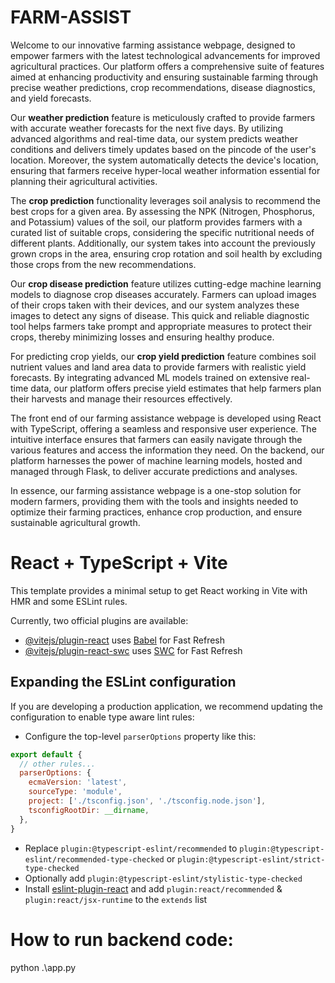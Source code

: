 # FARM-ASSIST

Welcome to our innovative farming assistance webpage, designed to empower farmers with the latest technological advancements for improved agricultural practices. Our platform offers a comprehensive suite of features aimed at enhancing productivity and ensuring sustainable farming through precise weather predictions, crop recommendations, disease diagnostics, and yield forecasts. 

Our **weather prediction** feature is meticulously crafted to provide farmers with accurate weather forecasts for the next five days. By utilizing advanced algorithms and real-time data, our system predicts weather conditions and delivers timely updates based on the pincode of the user's location. Moreover, the system automatically detects the device's location, ensuring that farmers receive hyper-local weather information essential for planning their agricultural activities.

The **crop prediction** functionality leverages soil analysis to recommend the best crops for a given area. By assessing the NPK (Nitrogen, Phosphorus, and Potassium) values of the soil, our platform provides farmers with a curated list of suitable crops, considering the specific nutritional needs of different plants. Additionally, our system takes into account the previously grown crops in the area, ensuring crop rotation and soil health by excluding those crops from the new recommendations.

Our **crop disease prediction** feature utilizes cutting-edge machine learning models to diagnose crop diseases accurately. Farmers can upload images of their crops taken with their devices, and our system analyzes these images to detect any signs of disease. This quick and reliable diagnostic tool helps farmers take prompt and appropriate measures to protect their crops, thereby minimizing losses and ensuring healthy produce.

For predicting crop yields, our **crop yield prediction** feature combines soil nutrient values and land area data to provide farmers with realistic yield forecasts. By integrating advanced ML models trained on extensive real-time data, our platform offers precise yield estimates that help farmers plan their harvests and manage their resources effectively.

The front end of our farming assistance webpage is developed using React with TypeScript, offering a seamless and responsive user experience. The intuitive interface ensures that farmers can easily navigate through the various features and access the information they need. On the backend, our platform harnesses the power of machine learning models, hosted and managed through Flask, to deliver accurate predictions and analyses.

In essence, our farming assistance webpage is a one-stop solution for modern farmers, providing them with the tools and insights needed to optimize their farming practices, enhance crop production, and ensure sustainable agricultural growth.


# React + TypeScript + Vite

This template provides a minimal setup to get React working in Vite with HMR and some ESLint rules.

Currently, two official plugins are available:

- [@vitejs/plugin-react](https://github.com/vitejs/vite-plugin-react/blob/main/packages/plugin-react/README.md) uses [Babel](https://babeljs.io/) for Fast Refresh
- [@vitejs/plugin-react-swc](https://github.com/vitejs/vite-plugin-react-swc) uses [SWC](https://swc.rs/) for Fast Refresh

## Expanding the ESLint configuration

If you are developing a production application, we recommend updating the configuration to enable type aware lint rules:

- Configure the top-level `parserOptions` property like this:

```js
export default {
  // other rules...
  parserOptions: {
    ecmaVersion: 'latest',
    sourceType: 'module',
    project: ['./tsconfig.json', './tsconfig.node.json'],
    tsconfigRootDir: __dirname,
  },
}
```

- Replace `plugin:@typescript-eslint/recommended` to `plugin:@typescript-eslint/recommended-type-checked` or `plugin:@typescript-eslint/strict-type-checked`
- Optionally add `plugin:@typescript-eslint/stylistic-type-checked`
- Install [eslint-plugin-react](https://github.com/jsx-eslint/eslint-plugin-react) and add `plugin:react/recommended` & `plugin:react/jsx-runtime` to the `extends` list

# How to run backend code:
python .\app.py
